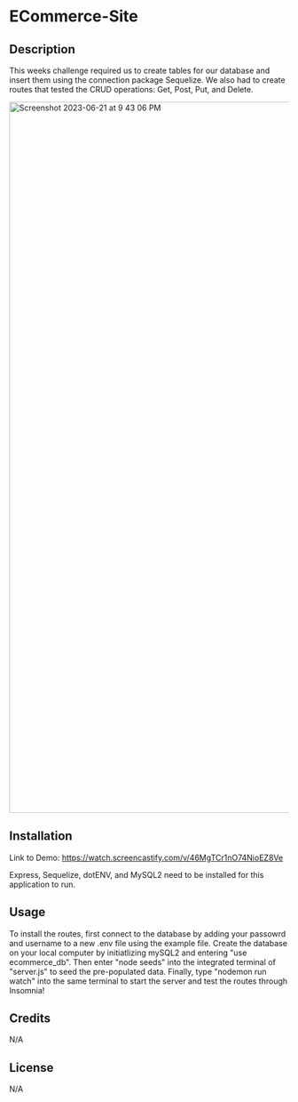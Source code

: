 # ECommerce-Site

## Description

This weeks challenge required us to create tables for our database and insert them using the connection package Sequelize. We also had to create routes that tested the CRUD operations: Get, Post, Put, and Delete. 

<img width="1279" alt="Screenshot 2023-06-21 at 9 43 06 PM" src="https://github.com/AipuAmeh/ecommerce-site/assets/110988589/b7980686-24d1-48a5-8c18-135a283ea0d9">

## Installation
Link to Demo: https://watch.screencastify.com/v/46MgTCr1nO74NioEZ8Ve

Express, Sequelize, dotENV, and MySQL2 need to be installed for this application to run.
## Usage

To install the routes, first connect to the database by adding your passowrd and username to a new .env file using the example file. Create the database on your local computer by initiatlizing mySQL2 and entering "use ecommerce_db". Then enter "node seeds" into the integrated terminal of "server.js" to seed the pre-populated data. Finally, type "nodemon run watch" into the same terminal to start the server and test the routes through Insomnia!

## Credits

N/A

## License

N/A
